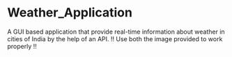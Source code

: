 # Weather_Application
A GUI based application that provide real-time information about weather in cities of India by the help of an API.
                        !! Use both the image provided to work properly !!
